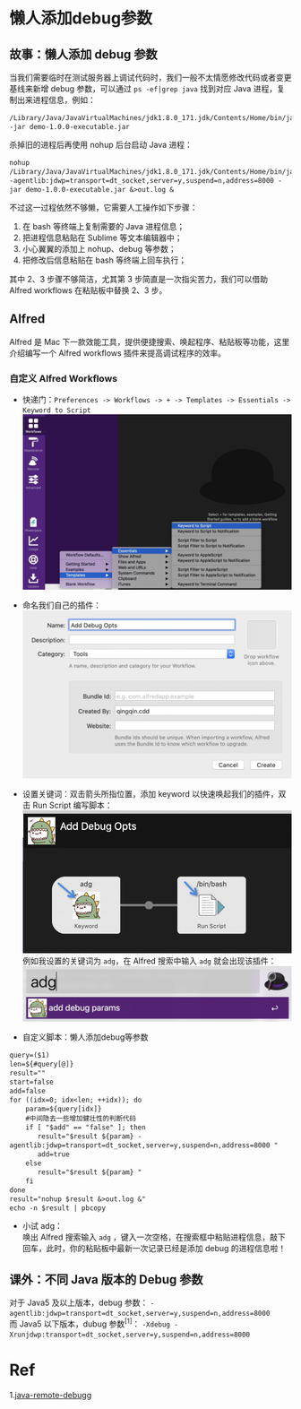 # 懒人添加debug参数

## 故事：懒人添加 debug 参数
当我们需要临时在测试服务器上调试代码时，我们一般不太情愿修改代码或者变更基线来新增 debug 参数，可以通过
`ps -ef|grep java` 找到对应 Java 进程，复制出来进程信息，例如：
```
/Library/Java/JavaVirtualMachines/jdk1.8.0_171.jdk/Contents/Home/bin/java -jar demo-1.0.0-executable.jar
```
杀掉旧的进程后再使用 nohup 后台启动 Java 进程：
```
nohup /Library/Java/JavaVirtualMachines/jdk1.8.0_171.jdk/Contents/Home/bin/java -agentlib:jdwp=transport=dt_socket,server=y,suspend=n,address=8000 -jar demo-1.0.0-executable.jar &>out.log &
```

不过这一过程依然不够懒，它需要人工操作如下步骤：
1. 在 bash 等终端上复制需要的 Java 进程信息；
2. 把进程信息粘贴在 Sublime 等文本编辑器中；
3. 小心翼翼的添加上 nohup、debug 等参数；
3. 把修改后信息粘贴在 bash 等终端上回车执行；

其中 2、3 步骤不够简洁，尤其第 3 步简直是一次指尖苦力，我们可以借助 Alfred workflows 在粘贴板中替换 2、3 步。

## Alfred 
Alfred 是 Mac 下一款效能工具，提供便捷搜索、唤起程序、粘贴板等功能，这里介绍编写一个 Alfred workflows 插件来提高调试程序的效率。

### 自定义 Alfred Workflows

+ 快递门：`Preferences -> Workflows -> + -> Templates -> Essentials -> Keyword to Script`
![添加workflows](./images/workflows.jpg)

+ 命名我们自己的插件：
![命名workflows](./images/workflows-name.jpg)

+ 设置关键词：双击箭头所指位置，添加 keyword 以快速唤起我们的插件，双击 Run Script 编写脚本： 
![命名workflows](./images/workflows-add-info.jpg)
例如我设置的关键词为 `adg`，在 Alfred 搜索中输入 `adg` 就会出现该插件：
![命名workflows](./images/workflows-wakeup.jpg)

+ 自定义脚本：懒人添加debug等参数
```Shell
query=($1)
len=${#query[@]}
result=""
start=false
add=false
for ((idx=0; idx<len; ++idx)); do
    param=${query[idx]}
    #中间隐去一些增加健壮性的判断代码
    if [ "$add" == "false" ]; then
       result="$result ${param} -agentlib:jdwp=transport=dt_socket,server=y,suspend=n,address=8000 "
       add=true
    else 
       result="$result ${param} "
    fi
done
result="nohup $result &>out.log &"
echo -n $result | pbcopy
```

+ 小试 adg：  
唤出 Alfred 搜索输入 `adg` ，键入一次空格，在搜索框中粘贴进程信息，敲下回车，此时，你的粘贴板中最新一次记录已经是添加 debug 的进程信息啦！

## 课外：不同 Java 版本的 Debug 参数
对于 Java5 及以上版本，debug 参数：
`-agentlib:jdwp=transport=dt_socket,server=y,suspend=n,address=8000`  
而 Java5 以下版本，dubug 参数<sup>[1]</sup>：
`-Xdebug -Xrunjdwp:transport=dt_socket,server=y,suspend=n,address=8000`

# Ref
1.[java-remote-debugg](https://stackoverflow.com/questions/138511/what-are-java-command-line-options-to-set-to-allow-jvm-to-be-remotely-debugged?answertab=votes#tab-top)
